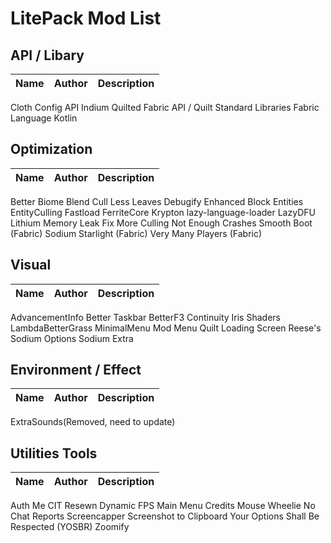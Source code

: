 # LitePack Mod List

## API / Libary

| Name | Author | Description |
| ---- | ------ | ----------- |
Cloth Config API
Indium
Quilted Fabric API / Quilt Standard Libraries
Fabric Language Kotlin

## Optimization

| Name | Author | Description |
| ---- | ------ | ----------- |
Better Biome Blend
Cull Less Leaves
Debugify
Enhanced Block Entities
EntityCulling
Fastload
FerriteCore
Krypton
lazy-language-loader
LazyDFU
Lithium
Memory Leak Fix
More Culling
Not Enough Crashes
Smooth Boot (Fabric)
Sodium
Starlight (Fabric)
Very Many Players (Fabric)

## Visual

| Name | Author | Description |
| ---- | ------ | ----------- |
AdvancementInfo
Better Taskbar
BetterF3
Continuity
Iris Shaders
LambdaBetterGrass
MinimalMenu
Mod Menu
Quilt Loading Screen
Reese's Sodium Options
Sodium Extra

## Environment / Effect

| Name | Author | Description |
| ---- | ------ | ----------- |
ExtraSounds(Removed, need to update)

## Utilities Tools

| Name | Author | Description |
| ---- | ------ | ----------- |
Auth Me
CIT Resewn
Dynamic FPS
Main Menu Credits
Mouse Wheelie
No Chat Reports
Screencapper
Screenshot to Clipboard
Your Options Shall Be Respected (YOSBR)
Zoomify
